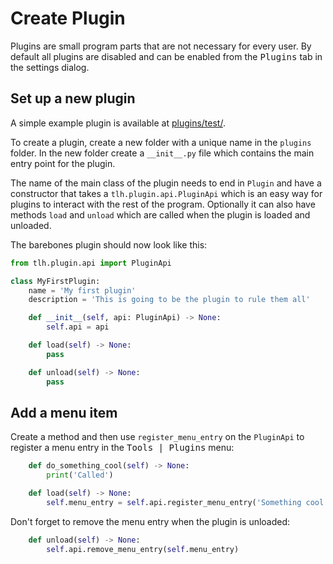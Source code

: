 # Create Plugin

Plugins are small program parts that are not necessary for every user. By default all plugins are disabled and can be enabled from the <kbd>Plugins</kbd> tab in the settings dialog.

## Set up a new plugin
A simple example plugin is available at [plugins/test/](../plugins/test/__init__.py).

To create a plugin, create a new folder with a unique name in the `plugins` folder.
In the new folder create a `__init__.py` file which contains the main entry point for the plugin.

The name of the main class of the plugin needs to end in `Plugin` and have a constructor that takes a `tlh.plugin.api.PluginApi` which is an easy way for plugins to interact with the rest of the program. Optionally it can also have methods `load` and `unload` which are called when the plugin is loaded and unloaded.

The barebones plugin should now look like this:
```py
from tlh.plugin.api import PluginApi

class MyFirstPlugin:
    name = 'My first plugin'
    description = 'This is going to be the plugin to rule them all'

    def __init__(self, api: PluginApi) -> None:
        self.api = api

    def load(self) -> None:
        pass

    def unload(self) -> None:
        pass
```

## Add a menu item
Create a method and then use `register_menu_entry` on the `PluginApi` to register a menu entry in the <kbd>Tools | Plugins</kbd> menu:

```py
    def do_something_cool(self) -> None:
        print('Called')

    def load(self) -> None:
        self.menu_entry = self.api.register_menu_entry('Something cool', self.do_something_cool)
```

Don't forget to remove the menu entry when the plugin is unloaded:
```py
    def unload(self) -> None:
        self.api.remove_menu_entry(self.menu_entry)
```